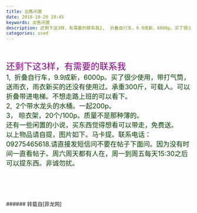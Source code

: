 ```yaml
---
title: 出售闲置
date: 2018-10-20 19:45
keywords: 出售闲置
description: 还剩下这3样，有需要的联系我1,  折叠自行车，9.9成新，6000p。买了很少使用，带打气筒，送雨衣，雨衣新买的还没有使用过。承重300斤，可载人。可以折叠带进电梯。不想走路上班的可以看下。2,  2个带水龙头的水桶。一起200p。3， 晾衣架，20个/100p。质量不是那种薄的。还有一些闲置的小说，买东西觉得想看可以带走，免费送。以上物品请自提，图片如下。马卡提。联系电话：09275465618.请直接发短信问不要在帖子下面问。因为没有时间一直看帖子。周六周天都有人在，周一到周五每天15:30之后可以提东西。非诚勿扰。
categories: used
---
```

<td class="t_f" id="postmessage_2123557">

<br/>
<br/>
<font size="5"><font color="#800080">还剩下这3样，有需要的联系我</font></font><br/>
<font size="4"><font color="#0640">1,  折叠自行车，9.9成新，6000p。买了很少使用，带打气筒，送雨衣，雨衣新买的还没有使用过。承重300斤，可载人。可以折叠带进电梯。不想走路上班的可以看下。</font></font><br/>
<font size="4"><font color="#0640">2,  2个带水龙头的水桶。一起200p。</font></font><br/>
<font size="4"><font color="#0640">3， 晾衣架，20个/100p。质量不是那种薄的。</font></font><br/>
<font size="4"><font color="#0640">还有一些闲置的小说，买东西觉得想看可以带走，免费送。</font></font><br/>
<font size="4"><font color="#0640">以上物品请自提，图片如下。马卡提。联系电话：09275465618.请直接发短信问不要在帖子下面问。因为没有时间一直看帖子。周六周天都有人在，周一到周五每天15:30之后可以提东西。非诚勿扰。</font></font><br/>
<font size="4"><font color="#000080"><br/>
</font></font><br/>
<br/>
<br/>
<br/>
</td>
###### 转载自[菲龙网]